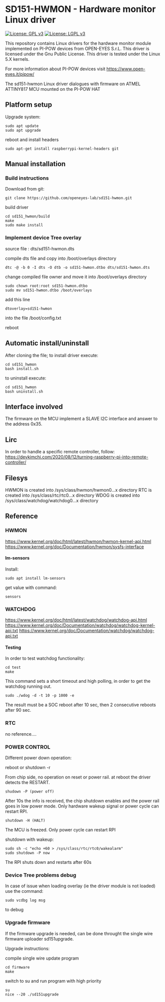 # SD151-HWMON - Hardware monitor Linux driver

[![License: GPL v3](https://img.shields.io/badge/License-GPL%20v3-blue.svg)](http://www.gnu.org/licenses/gpl-3.0)
[![License: LGPL v3](https://img.shields.io/badge/License-LGPL%20v3-blue.svg)](http://www.gnu.org/licenses/lgpl-3.0)

This repository contains Linux drivers for the hardware monitor module implemented
on PI-POW devices from OPEN-EYES S.r.L.
This driver is licensed under the Gnu Public License.
This driver is tested under the Linux 5.X kernels.

For more information about PI-POW devices visit https://www.open-eyes.it/pipow/

The sd151-hwmon Linux driver dialogues with firmware on ATMEL ATTINY817 MCU mounted
on the PI-POW HAT

## Platform setup

Upgrade system:
```
sudo apt update
sudo apt upgrade
```

reboot and install headers

```
sudo apt-get install raspberrypi-kernel-headers git
```

## Manual installation

### Build instructions

Download from git:
```
git clone https://github.com/openeyes-lab/sd151-hwmon.git
```
build driver
```
cd sd151_hwmon/build
make
sudo make install
```

### Implement device Tree overlay

source file : dts/sd151-hwmon.dts

compile dts file and copy into /boot/overlays directory
```
dtc -@ -b 0 -I dts -O dtb -o sd151-hwmon.dtbo dts/sd151-hwmon.dts
```
change compiled file owner and move it into /boot/overlays directory
```
sudo chown root:root sd151-hwmon.dtbo
sudo mv sd151-hwmon.dtbo /boot/overlays
```
add this line
```
dtoverlay=sd151-hwmon
```
into the file /boot/config.txt

reboot

## Automatic install/uninstall

After cloning the file;
to install driver execute:
```
cd sd151_hwmon
bash install.sh
```
to uninstall execute:
```
cd sd151_hwmon
bash uninstall.sh
```

## Interface involved

The firmware on the MCU implement a SLAVE I2C interface and answer to the
address 0x35.

## Lirc

In order to handle a specific remote controller, follow:
https://devkimchi.com/2020/08/12/turning-raspberry-pi-into-remote-controller/

## Filesys

HWMON is created into /sys/class/hwmon/hwmon0...x directory
RTC is created into /sys/class/rtc/rtc0...x directory
WDOG is created into /sys/class/watchdog/watchdog0...x directory

## Reference

### HWMON
https://www.kernel.org/doc/html/latest/hwmon/hwmon-kernel-api.html
https://www.kernel.org/doc/Documentation/hwmon/sysfs-interface

#### lm-sensors

Install:
```
sudo apt install lm-sensors
```

get value with command:
```
sensors
```

### WATCHDOG

https://www.kernel.org/doc/html/latest/watchdog/watchdog-api.html
https://www.kernel.org/doc/Documentation/watchdog/watchdog-kernel-api.txt
https://www.kernel.org/doc/Documentation/watchdog/watchdog-api.txt

#### Testing
In order to test watchdog functionality:
```
cd test
make
```
This command sets a short timeout and high polling, in order to get the watchdog
running out.
```
sudo ./wdog -d -t 10 -p 1000 -e
```
The result must be a SOC reboot after 10 sec, then 2 consecutive reboots after
90 sec.

### RTC

no reference....

### POWER CONTROL

Different power down operation:

reboot or shutdown -r

From chip side, no operation on reset or power rail. at reboot the driver
detects the RESTART.
```
shudown -P (power off)
```
After 10s the info is received, the chip shutdown enables and the power rail goes
in low power mode.
Only hardware wakeup signal or power cycle can restart RPI.
```
shutdown -H (HALT)
```
The MCU is freezed.
Only power cycle can restart RPI

shutdown with wakeup:
```
sudo sh -c "echo +60 > /sys/class/rtc/rtc0/wakealarm"
sudo shutdown -P now
```
The RPI shuts down and restarts after 60s

### Device Tree problems debug

In case of issue when loading overlay (ie the driver module is not loaded) use the command:

```
sudo vcdbg log msg
```

to debug

### Upgrade firmware

If the firmware upgrade is needed, can be done throught the single wire firmware uploader sd151upgrade.

Upgrade instructions:

compile single wire update program

```
cd firmware
make
```

switch to su and run program with high priority

```
su
nice --20 ./sd151upgrade
```
